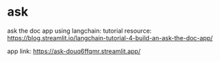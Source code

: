 # ask
ask the doc app using langchain: tutorial resource: https://blog.streamlit.io/langchain-tutorial-4-build-an-ask-the-doc-app/

app link: https://ask-douq6ffqmr.streamlit.app/


